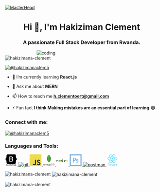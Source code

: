 [![MasterHead](https://lh3.googleusercontent.com/xm-jIIuX9vjbmvEMvd9JQzRrSLn58iluXZ4ETpESEZLsALVvFbi23MTgDtvqUnu8gYPVFj0dlOwHszVZgle0zMBjW9OOtjW4hAQkNeT6A-UuDuWICnVAAlO58BR4GNYEsn_cCCd1Xqz77mtJKWccNLP6545YCkfCvohXAqeQycW1Ggsv30I923lNOrhuH1zgDKDB3hLrc2BotXDsrpNJTX2Zyt8YcSSoCJwd84bfWFnwMQ7h590ALqhHKlUgsbd63gLVHCjFr2k-zjwMDKiUFboIlVD9BL12BTrgfqXnJE8MbmGkz3fQuJ29MuZAxBPUOc_EUVL76KDLoOhxCRDAzK9V2zg5Bqk5BVpYGDtitSO2ZyNOhqmt_GWFOECE5d59P7CPP75CjuAjB8KGmxKrLQ2I-20Dc9gjQ6bXxXhiihsPCh5CgJJ4ae1R-NPr2igtH0_rlnnmJS4Cu0Rr3bQxFYHYItCs8L4onyY1N1yhrGV_citylsEtb8VdCNslJ0ZIyNnwU0MCx93STVpxVnboVmLdxHsz1cphYlcnYnHSQ0y8RV7KYqRd-Oqb1fD8P8O1XB2imcOlL4fu7Ru5g8DlQFd1-XZLU4sn7x7ZAATH9f2Tbv_p8Sn40dzZFWT-1vr-SCgz7xTTy7KlfS69AlR4u6EVFopL4RpE7T-R5SN5IQZp7oyEshjO9JWUtsu5zGI3bOMrFPUs-cTyYMtfgSI9rZA3H8gyeFYZgM7yCFjqWy_HL_m9zxfDyO6NWyvaWAZ7hIht3DWtwZhsyiDVpQYKxQFZJtXSIejRa8IpjUAa8oF6-zUaytEY9-hVPp8VltKrdnQRS0CiCLyUjZNTDYDmLgjVlMTaR5--c7xSXO8dbGQiVnJI-EYKHcqjWsJX84nwNAfBpz1-tOLu3tJhCA176QrIdRjk0wo8iEOR61kFhI36Uw=w1366-h410-no?authuser=0)](https://github.com/Hakizimana-Clement)


<h1 align="center">Hi 👋, I'm Hakiziman Clement</h1>
<h3 align="center">A passionate Full Stack Developer from Rwanda.</h3>

<img align="right" alt="coding" width="400" src="https://www.careerguide.com/career/wp-content/uploads/2021/06/coding-freak-1.gif">

<p align="left"> <img src="https://komarev.com/ghpvc/?username=hakizimana-clement&label=Profile%20views&color=0e75b6&style=flat" alt="hakizimana-clement" /> </p>

<p align="left"> <a href="https://twitter.com/@hakizimanaclem5" target="blank"><img src="https://img.shields.io/twitter/follow/@hakizimanaclem5?logo=twitter&style=for-the-badge" alt="@hakizimanaclem5" /></a> </p>

- 🌱 I’m currently learning **React.js**

- 💬 Ask me about **MERN**

- 📫 How to reach me **h.clementoert@gmail.com**

- ⚡ Fun fact **I think Making mistakes are an essential part of learning.😄**

<h3 align="left">Connect with me:</h3>
<p align="left">
<a href="https://twitter.com/hakizimanaclem5" target="blank"><img align="center" src="https://raw.githubusercontent.com/rahuldkjain/github-profile-readme-generator/master/src/images/icons/Social/twitter.svg" alt="@hakizimanaclem5" height="30" width="40" /></a>
</p>

<h3 align="left">Languages and Tools:</h3>
<p align="left"> <a href="https://getbootstrap.com" target="_blank" rel="noreferrer"> <img src="https://raw.githubusercontent.com/devicons/devicon/master/icons/bootstrap/bootstrap-plain-wordmark.svg" alt="bootstrap" width="40" height="40"/> </a> <a href="https://git-scm.com/" target="_blank" rel="noreferrer"> <img src="https://www.vectorlogo.zone/logos/git-scm/git-scm-icon.svg" alt="git" width="40" height="40"/> </a> <a href="https://developer.mozilla.org/en-US/docs/Web/JavaScript" target="_blank" rel="noreferrer"> <img src="https://raw.githubusercontent.com/devicons/devicon/master/icons/javascript/javascript-original.svg" alt="javascript" width="40" height="40"/> </a> <a href="https://www.mongodb.com/" target="_blank" rel="noreferrer"> <img src="https://raw.githubusercontent.com/devicons/devicon/master/icons/mongodb/mongodb-original-wordmark.svg" alt="mongodb" width="40" height="40"/> </a> <a href="https://nodejs.org" target="_blank" rel="noreferrer"> <img src="https://raw.githubusercontent.com/devicons/devicon/master/icons/nodejs/nodejs-original-wordmark.svg" alt="nodejs" width="40" height="40"/> </a> <a href="https://www.photoshop.com/en" target="_blank" rel="noreferrer"> <img src="https://raw.githubusercontent.com/devicons/devicon/master/icons/photoshop/photoshop-line.svg" alt="photoshop" width="40" height="40"/> </a> <a href="https://postman.com" target="_blank" rel="noreferrer"> <img src="https://www.vectorlogo.zone/logos/getpostman/getpostman-icon.svg" alt="postman" width="40" height="40"/> </a> <a href="https://reactjs.org/" target="_blank" rel="noreferrer"> <img src="https://raw.githubusercontent.com/devicons/devicon/master/icons/react/react-original-wordmark.svg" alt="react" width="40" height="40"/> </a> </p>

<p><img align="left" src="https://github-readme-stats.vercel.app/api/top-langs?username=hakizimana-clement&show_icons=true&locale=en&layout=compact" alt="hakizimana-clement" /></p>

<p>&nbsp;<img align="center" src="https://github-readme-stats.vercel.app/api?username=hakizimana-clement&show_icons=true&locale=en" alt="hakizimana-clement" /></p>

<p><img align="center" src="https://github-readme-streak-stats.herokuapp.com/?user=hakizimana-clement&" alt="hakizimana-clement" /></p>
